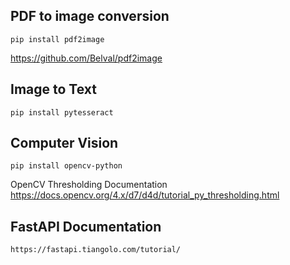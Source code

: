 ## PDF to image conversion
    pip install pdf2image
    
https://github.com/Belval/pdf2image

## Image to Text
    pip install pytesseract

## Computer Vision
    pip install opencv-python

OpenCV Thresholding Documentation
    https://docs.opencv.org/4.x/d7/d4d/tutorial_py_thresholding.html

## FastAPI Documentation
    https://fastapi.tiangolo.com/tutorial/